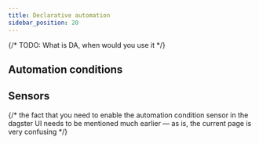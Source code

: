 ```yaml
---
title: Declarative automation
sidebar_position: 20
---
```


{/* TODO: What is DA, when would you use it */}

## Automation conditions

## Sensors

{/* the fact that you need to enable the automation condition sensor in the dagster UI needs to be mentioned much earlier — as is, the current page is very confusing */}